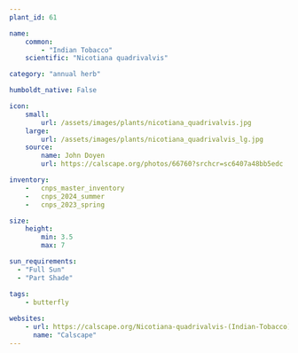 ```yaml
---
plant_id: 61

name: 
    common: 
        - "Indian Tobacco"  
    scientific: "Nicotiana quadrivalvis"  

category: "annual herb"

humboldt_native: False

icon: 
    small: 
        url: /assets/images/plants/nicotiana_quadrivalvis.jpg 
    large: 
        url: /assets/images/plants/nicotiana_quadrivalvis_lg.jpg 
    source: 
        name: John Doyen 
        url: https://calscape.org/photos/66760?srchcr=sc6407a48bb5edc 

inventory: 
    -   cnps_master_inventory
    -   cnps_2024_summer
    -   cnps_2023_spring

size:
    height: 
        min: 3.5
        max: 7

sun_requirements:
  - "Full Sun"
  - "Part Shade"

tags: 
    - butterfly
 
websites:
    - url: https://calscape.org/Nicotiana-quadrivalvis-(Indian-Tobacco) 
      name: "Calscape"
---
```





